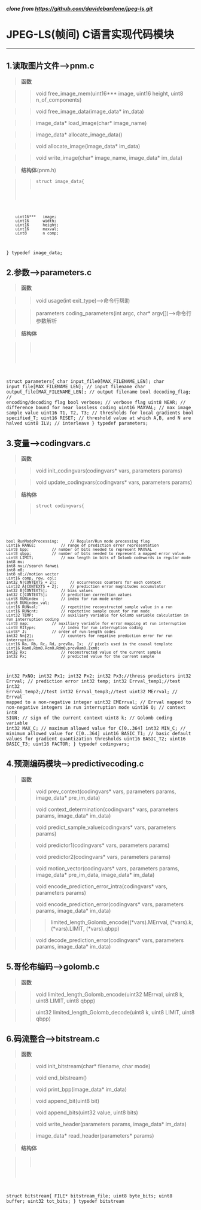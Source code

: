 ***clone from https://github.com/davidebardone/jpeg-ls.git***
# JPEG-LS(帧间) C语言实现代码模块
***
## 1.读取图片文件-->pnm.c
> **函数**

>> void free_image_mem(uint16*** image, uint16 height, uint8 n_of_components)

>> void free_image_data(image_data* im_data)

>> image_data* load_image(char* image_name)

>> image_data* allocate_image_data()

>> void allocate_image(image_data* im_data)

>> void write_image(char* image_name, image_data* im_data)

> **结构体**(pnm.h)

>> <pre><code>struct image_data{
        uint16*** 	image;
        uint16 		width;
        uint16 		height;
        uint16 		maxval;
        uint8 		n_comp;
} typedef image_data;</code></pre>



## 2.参数-->parameters.c
> **函数**

>> void usage(int exit_type)-->命令行帮助

>> parameters coding_parameters(int argc, char* argv[])-->命令行参数解析

> **结构体**

>> <pre><code>
struct parameters{
	char input_file0[MAX_FILENAME_LEN];
	char input_file[MAX_FILENAME_LEN];	// input filename
	char output_file[MAX_FILENAME_LEN];	// output filename
	bool decoding_flag;			// encoding/decoding flag
	bool verbose;				// verbose flag
	uint8 NEAR;				// difference bound for near lossless coding
	uint16 MAXVAL;				// max image sample value
	uint16 T1, T2, T3;			// thresholds for local gradients
	bool specified_T;
	uint16 RESET;				// threshold value at which A,B, and N are halved
	uint8 ILV;				// interleave
} typedef parameters;</code>
</pre>

## 3.变量-->codingvars.c
> **函数**

>> void init_codingvars(codingvars* vars, parameters params)

>> void update_codingvars(codingvars* vars, parameters params)

> **结构体**

>>  <pre><code>struct codingvars{
	bool RunModeProcessing;		// Regular/Run mode processing flag
	uint16 RANGE;			// range of prediction error representation
	uint8 bpp;			// number of bits needed to represent MAXVAL
	uint8 qbpp;			// number of bits needed to represent a mapped error value
	uint8 LIMIT;			// max length in bits of Golomb codewords in regular mode
	int8 mv;
	int8 nv;//search fanwei
	int8 m0;
	int8 n0;//motion vector
	uint16 comp, row, col;
	int32 N[CONTEXTS + 2];		// occurrences counters for each context
	uint32 A[CONTEXTS + 2];		// prediction error magnitudes accumulator
	int32 B[CONTEXTS];		// bias values
	int32 C[CONTEXTS];		// prediction correction values
	uint8 RUNindex	;		// index for run mode order
	uint8 RUNindex_val;
	uint16 RUNval;			// repetitive reconstructed sample value in a run
	uint16 RUNcnt;			// repetetive sample count for run mode
	uint32 TEMP;			// auxiliary variable for Golomb variable calculation in run interruption coding
	uint8 map;			// auxiliary variable for error mapping at run interruption
	uint8 RItype;			// index for run interruption coding
	uint8* J;			// order of run-length codes
	int32 Nn[2];			// counters for negative prediction error for run interruption
	uint16 Ra, Rb, Rc, Rd, prevRa, Ix;	// pixels used in the causal template
	uint16 Ram0,Rbm0,Rcm0,Rdm0,prevRam0,Ixm0;
	int32 Rx;				// reconstructed value of the current sample
	int32 Px;				// predicted value for the current sample
  int32 PxNO;
	int32 Px1;
	int32 Px2;
	int32 Px3;//thress predictors
	int32 Errval;				// prediction error
	int32 temp;
	int32 Errval_temp1;//test
	int32 Errval_temp2;//test
	int32 Errval_temp3;//test
	uint32 MErrval;				// Errval mapped to a non-negative integer
	uint32 EMErrval;			// Errval mapped to non-negative integers in run interruption mode
	uint16 Q;				// context
	int8 SIGN;				// sign of the current context
	uint8 k;				// Golomb coding variable
	int32 MAX_C;				// maximum allowed value for C[0..364]
	int32 MIN_C;				// minimum allowed value for C[0..364]
	uint16 BASIC_T1;			// basic default values for gradient quantization thresholds
	uint16 BASIC_T2;
	uint16 BASIC_T3;
	uint16 FACTOR;
} typedef codingvars;</code></pre>

## 4.预测编码模块-->predictivecoding.c
> **函数**

>> void prev_context(codingvars* vars, parameters params, image_data* pre_im_data)

>> void context_determination(codingvars* vars, parameters params, image_data* im_data)

>> void predict_sample_value(codingvars* vars, parameters params)

>> void predictor1(codingvars* vars, parameters params)

>> void predictor2(codingvars* vars, parameters params)

>> void motion_vector(codingvars* vars, parameters params, image_data* pre_im_data, image_data* im_data)

>> void encode_prediction_error_intra(codingvars* vars, parameters params)

>> void encode_prediction_error(codingvars* vars, parameters params, image_data* im_data)

>>> limited_length_Golomb_encode((*vars).MErrval, (*vars).k, (*vars).LIMIT, (*vars).qbpp)

>> void decode_prediction_error(codingvars* vars, parameters params, image_data* im_data)

## 5.哥伦布编码-->golomb.c
> **函数**

>>void limited_length_Golomb_encode(uint32 MErrval, uint8 k, uint8 LIMIT, uint8 qbpp)

>> uint32 limited_length_Golomb_decode(uint8 k, uint8 LIMIT, uint8 qbpp)

## 6.码流整合-->bitstream.c
> **函数**

>> void init_bitstream(char* filename, char mode)

>>void end_bitstream()

>> void print_bpp(image_data* im_data)

>>void append_bit(uint8 bit)


>> void append_bits(uint32 value, uint8 bits)

>> void write_header(parameters params, image_data* im_data)

>> image_data* read_header(parameters* params)

> **结构体**

>><pre><code>
struct bitstream{
	FILE* bitstream_file;
	uint8 byte_bits;
	uint8 buffer;
	uint32 tot_bits;
} typedef bitstream
</code></pre>
